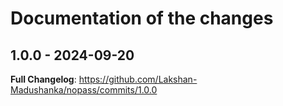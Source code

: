 # Documentation of the changes

## 1.0.0 - 2024-09-20

**Full Changelog**: https://github.com/Lakshan-Madushanka/nopass/commits/1.0.0
